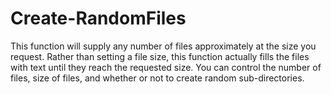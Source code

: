 # Create-RandomFiles
This function will supply any number of files approximately at the size you request.  Rather than setting a file size, this function actually fills the files with text until they reach the requested size.  You can control the number of files, size of files, and whether or not to create random sub-directories.
